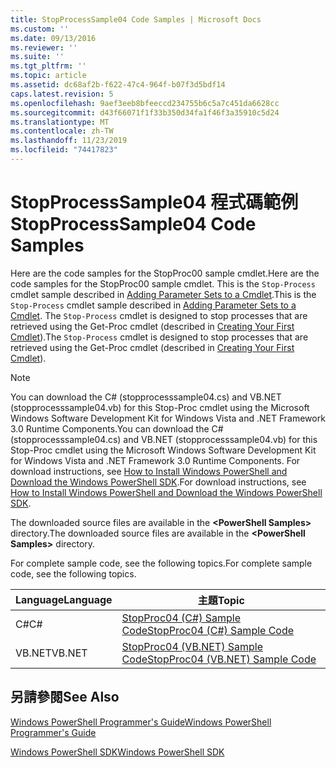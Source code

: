 ```yaml
---
title: StopProcessSample04 Code Samples | Microsoft Docs
ms.custom: ''
ms.date: 09/13/2016
ms.reviewer: ''
ms.suite: ''
ms.tgt_pltfrm: ''
ms.topic: article
ms.assetid: dc68af2b-f622-47c4-964f-b07f3d5bdf14
caps.latest.revision: 5
ms.openlocfilehash: 9aef3eeb8bfeeccd234755b6c5a7c451da6628cc
ms.sourcegitcommit: d43f66071f1f33b350d34fa1f46f3a35910c5d24
ms.translationtype: MT
ms.contentlocale: zh-TW
ms.lasthandoff: 11/23/2019
ms.locfileid: "74417823"
---
```

# <a name="stopprocesssample04-code-samples"></a><span data-ttu-id="849eb-102">StopProcessSample04 程式碼範例</span><span class="sxs-lookup"><span data-stu-id="849eb-102">StopProcessSample04 Code Samples</span></span>

<span data-ttu-id="849eb-103">Here are the code samples for the StopProc00 sample cmdlet.</span><span class="sxs-lookup"><span data-stu-id="849eb-103">Here are the code samples for the StopProc00 sample cmdlet.</span></span> <span data-ttu-id="849eb-104">This is the `Stop-Process` cmdlet sample described in [Adding Parameter Sets to a Cmdlet](../cmdlet/adding-parameter-sets-to-a-cmdlet.md).</span><span class="sxs-lookup"><span data-stu-id="849eb-104">This is the `Stop-Process` cmdlet sample described in [Adding Parameter Sets to a Cmdlet](../cmdlet/adding-parameter-sets-to-a-cmdlet.md).</span></span> <span data-ttu-id="849eb-105">The `Stop-Process` cmdlet is designed to stop processes that are retrieved using the Get-Proc cmdlet (described in [Creating Your First Cmdlet](../cmdlet/creating-a-cmdlet-without-parameters.md)).</span><span class="sxs-lookup"><span data-stu-id="849eb-105">The `Stop-Process` cmdlet is designed to stop processes that are retrieved using the Get-Proc cmdlet (described in [Creating Your First Cmdlet](../cmdlet/creating-a-cmdlet-without-parameters.md)).</span></span>

> [!NOTE]
> <span data-ttu-id="849eb-106">You can download the C# (stopprocesssample04.cs) and VB.NET (stopprocesssample04.vb) for this Stop-Proc cmdlet using the Microsoft Windows Software Development Kit for Windows Vista and .NET Framework 3.0 Runtime Components.</span><span class="sxs-lookup"><span data-stu-id="849eb-106">You can download the C# (stopprocesssample04.cs) and VB.NET (stopprocesssample04.vb) for this Stop-Proc cmdlet using the Microsoft Windows Software Development Kit for Windows Vista and .NET Framework 3.0 Runtime Components.</span></span> <span data-ttu-id="849eb-107">For download instructions, see [How to Install Windows PowerShell and Download the Windows PowerShell SDK](/powershell/scripting/developer/installing-the-windows-powershell-sdk).</span><span class="sxs-lookup"><span data-stu-id="849eb-107">For download instructions, see [How to Install Windows PowerShell and Download the Windows PowerShell SDK](/powershell/scripting/developer/installing-the-windows-powershell-sdk).</span></span>
>
> <span data-ttu-id="849eb-108">The downloaded source files are available in the **\<PowerShell Samples>** directory.</span><span class="sxs-lookup"><span data-stu-id="849eb-108">The downloaded source files are available in the **\<PowerShell Samples>** directory.</span></span>

<span data-ttu-id="849eb-109">For complete sample code, see the following topics.</span><span class="sxs-lookup"><span data-stu-id="849eb-109">For complete sample code, see the following topics.</span></span>

|<span data-ttu-id="849eb-110">Language</span><span class="sxs-lookup"><span data-stu-id="849eb-110">Language</span></span>|<span data-ttu-id="849eb-111">主題</span><span class="sxs-lookup"><span data-stu-id="849eb-111">Topic</span></span>|
|--------------|-----------|
|<span data-ttu-id="849eb-112">C#</span><span class="sxs-lookup"><span data-stu-id="849eb-112">C#</span></span>|[<span data-ttu-id="849eb-113">StopProc04 (C#) Sample Code</span><span class="sxs-lookup"><span data-stu-id="849eb-113">StopProc04 (C#) Sample Code</span></span>](./stopprocesssample04-csharp-sample-code.md)|
|<span data-ttu-id="849eb-114">VB.NET</span><span class="sxs-lookup"><span data-stu-id="849eb-114">VB.NET</span></span>|[<span data-ttu-id="849eb-115">StopProc04 (VB.NET) Sample Code</span><span class="sxs-lookup"><span data-stu-id="849eb-115">StopProc04 (VB.NET) Sample Code</span></span>](./stopprocesssample04-vb-net-sample-code.md)|

## <a name="see-also"></a><span data-ttu-id="849eb-116">另請參閱</span><span class="sxs-lookup"><span data-stu-id="849eb-116">See Also</span></span>

[<span data-ttu-id="849eb-117">Windows PowerShell Programmer's Guide</span><span class="sxs-lookup"><span data-stu-id="849eb-117">Windows PowerShell Programmer's Guide</span></span>](./windows-powershell-programmer-s-guide.md)

[<span data-ttu-id="849eb-118">Windows PowerShell SDK</span><span class="sxs-lookup"><span data-stu-id="849eb-118">Windows PowerShell SDK</span></span>](../windows-powershell-reference.md)
